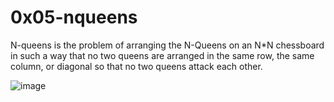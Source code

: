 # 0x05-nqueens

N-queens is the problem of arranging the N-Queens on an N*N chessboard in such a way that no two queens are arranged in the same row, the same column, or diagonal so that no two queens attack each other. 

![image](https://github.com/Ironlaydee/alx-interview/assets/113660966/4647e931-3893-4054-8042-f85d8dedbde2)

